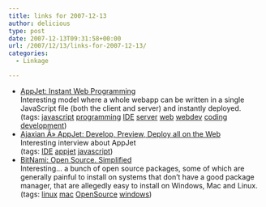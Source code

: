 ```yaml
---
title: links for 2007-12-13
author: delicious
type: post
date: 2007-12-13T09:31:58+00:00
url: /2007/12/13/links-for-2007-12-13/
categories:
  - Linkage

---
```

  * <div>
      <a href="http://appjet.com/">AppJet: Instant Web Programming</a>
    </div>
    
    <div>
      Interesting model where a whole webapp can be written in a single JavaScript file (both the client and server) and instantly deployed.
    </div>
    
    <div>
      (tags: <a href="http://del.icio.us/tazzzzz/javascript">javascript</a> <a href="http://del.icio.us/tazzzzz/programming">programming</a> <a href="http://del.icio.us/tazzzzz/IDE">IDE</a> <a href="http://del.icio.us/tazzzzz/server">server</a> <a href="http://del.icio.us/tazzzzz/web">web</a> <a href="http://del.icio.us/tazzzzz/webdev">webdev</a> <a href="http://del.icio.us/tazzzzz/coding">coding</a> <a href="http://del.icio.us/tazzzzz/development">development</a>)
    </div>

  * <div>
      <a href="http://ajaxian.com/archives/appjet-develop-preview-deploy-all-on-the-web">Ajaxian Â» AppJet: Develop, Preview, Deploy all on the Web</a>
    </div>
    
    <div>
      Interesting interview about AppJet
    </div>
    
    <div>
      (tags: <a href="http://del.icio.us/tazzzzz/IDE">IDE</a> <a href="http://del.icio.us/tazzzzz/appjet">appjet</a> <a href="http://del.icio.us/tazzzzz/javascript">javascript</a>)
    </div>

  * <div>
      <a href="http://www.bitnami.org/">BitNami: Open Source. Simplified</a>
    </div>
    
    <div>
      Interesting&#8230; a bunch of open source packages, some of which are generally painful to install on systems that don&#8217;t have a good package manager, that are allegedly easy to install on Windows, Mac and Linux.
    </div>
    
    <div>
      (tags: <a href="http://del.icio.us/tazzzzz/linux">linux</a> <a href="http://del.icio.us/tazzzzz/mac">mac</a> <a href="http://del.icio.us/tazzzzz/OpenSource">OpenSource</a> <a href="http://del.icio.us/tazzzzz/windows">windows</a>)
    </div>